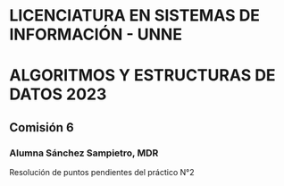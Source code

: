 # LICENCIATURA EN SISTEMAS DE INFORMACIÓN - UNNE
# ALGORITMOS Y ESTRUCTURAS DE DATOS 2023

## Comisión 6

### Alumna Sánchez Sampietro, MDR


Resolución de puntos pendientes del práctico N°2
